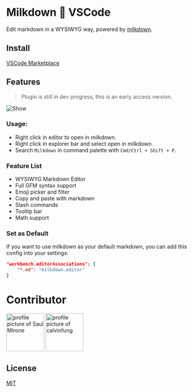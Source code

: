 # Milkdown 💖 VSCode

Edit markdown in a WYSIWYG way, powered by [milkdown](https://saul-mirone.github.io/milkdown/#/).

## Install

[VSCode Marketplace](https://marketplace.visualstudio.com/items?itemName=mirone.milkdown)

## Features

> Plugin is still in dev progress, this is an early access version.

![Show](https://raw.githubusercontent.com/Saul-Mirone/milkdown-vscode/main/milkdown-vscode.gif)

### Usage:

-   Right click in editor to open in milkdown.
-   Right click in explorer bar and select open in milkdown.
-   Search `Milkdown` in command palette with `Cmd/Ctrl + Shift + P`.

### Feature List

-   WYSIWYG Markdown Editor
-   Full GFM syntax support
-   Emoji picker and filter
-   Copy and paste with markdown
-   Slash commands
-   Tooltip bar
-   Math support

### Set as Default

If you want to use milkdown as your default markdown, you can add this config into your settings:

```json
"workbench.editorAssociations": {
    "*.md": "milkdown.editor"
}
```

# Contributor

<a title="Saul Mirone" href="https://github.com/Saul-Mirone"><img src="https://avatars.githubusercontent.com/u/10047788?v=4" width="100" alt="profile picture of Saul Mirone"></a>
<a title="calvinfung" href="https://github.com/hereisfun"><img src="https://avatars.githubusercontent.com/u/20593467?v=4" width="100" alt="profile picture of calvinfung"></a>

## License

[MIT](https://github.com/Saul-Mirone/milkdown-vscode/blob/main/LICENSE)
